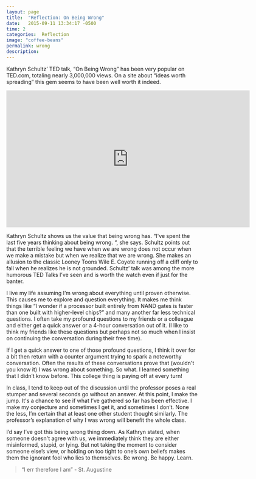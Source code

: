 ```yaml
---
layout: page
title:  "Reflection: On Being Wrong"
date:   2015-09-11 13:34:17 -0500
time: 2
categories:  Reflection
image: "coffee-beans"
permalink: wrong
description:
---
```

Kathryn Schultz’ TED talk, “On Being Wrong” has been very popular on TED.com, totaling nearly 3,000,000 views. On a site about “ideas worth spreading” this gem seems to have been well worth it indeed.

<iframe src="https://embed-ssl.ted.com/talks/kathryn_schulz_on_being_wrong.html" scrolling="no" webkitallowfullscreen="" mozallowfullscreen="" allowfullscreen="" width="640" frameborder="0" height="360"></iframe>

Kathryn Schultz shows us the value that being wrong has. “I've spent the last five years thinking about being wrong. “, she says. Schultz points out that the terrible feeling we have when we are wrong does not occur when we make a mistake but when we realize that we are wrong. She makes an allusion to the classic Looney Toons Wile E. Coyote running off a cliff only to fall when he realizes he is not grounded. Schultz’ talk was among the more humorous TED Talks I’ve seen and is worth the watch even if just for the banter.

I live my life assuming I’m wrong about everything until proven otherwise. This causes me to explore and question everything. It makes me think things like “I wonder if a processor built entirely from NAND gates is faster than one built with higher-level chips?” and many another far less technical questions. I often take my profound questions to my friends or a colleague and either get a quick answer or a 4-hour conversation out of it. (I like to think my friends like these questions but perhaps not so much when I insist on continuing the conversation during their free time).

If I get a quick answer to one of those profound questions, I think it over for a bit then return with a counter argument trying to spark a noteworthy conversation. Often the results of these conversations prove that (wouldn't you know it) I was wrong about something. So what. I learned something that I didn’t know before. This college thing is paying off at every turn!

In class, I tend to keep out of the discussion until the professor poses a real stumper and several seconds go without an answer. At this point, I make the jump. It's a chance to see if what I’ve gathered so far has been effective. I make my conjecture and sometimes I get it, and sometimes I don’t. None the less, I’m certain that at least one other student thought similarly. The professor’s explanation of why I was wrong will benefit the whole class.

I’d say I’ve got this being wrong thing down. As Kathryn stated, when someone doesn't agree with us, we immediately think they are either misinformed, stupid, or lying. But not taking the moment to consider someone else’s view, or holding on too tight to one’s own beliefs makes them the ignorant fool who lies to themselves. Be wrong. Be happy. Learn.

> “I err therefore I am” - St. Augustine
